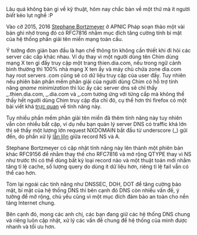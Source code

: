Lâu quá không bàn gì về kỹ thuật, hôm nay chắc bàn về một thứ mà ít người *biết* kẻo lụt nghề :P

Vào cỡ 2015, 2016 [Stephane Bortzmeyer](https://dblp.org/pid/186/8836.html) ở APNIC Pháp soạn thảo một vài bản ghi nhớ trong đó có RFC7816 nhằm mục đích tăng cường tính bí mật của hệ thống phân giải tên miền mạng toàn cầu. 

Ý tưởng đơn giản ban đầu là hạn chế thông tin không cần thiết khi đi hỏi các server các cấp khác nhau. Ví dụ thay vì một người dùng tên Chim dùng mạng X ten gì đấy truy cập một trang thien.dia.com, nếu trong ngữ cảnh bình thường thì 100% nhà mạng X ten ấy và máy chủ chứa zone dia.com hay root servers .com cũng sẽ có dữ liệu truy cập của user đấy. Tuy nhiên nếu phiên bản phần mềm phân giải của người dùng Chim có hỗ trợ tính năng *qname minimization* thì lúc ấy các server dns sẽ chỉ thấy _.thien.dia.com, _.dia.com và _.com tương ứng với từng cấp mà không thể thấy hết người dùng Chim truy cập địa chỉ đó, cụ thể hơn thì firefox có một bài viết khá [trực quan](https://hacks.mozilla.org/2018/05/a-cartoon-intro-to-dns-over-https/) về tính năng này.

Tuy nhiều phần mềm phân giải tên miền đã thêm tính năng này tuy nhiên vẫn còn nhiều bất cập, ví dụ nếu bạn quản lý server DNS có traffic khá lớn thì sẽ thấy một lượng lớn request NXDOMAIN bắt đầu từ underscore (_) gửi đến, do phần xử lý [lẫn lộn](https://ns1.com/blog/why-qname-minimization-can-lead-to-increased-nxdomain-responses) giữa record NS và A.

Stephane Bortzmeyer có cập nhật tính năng này lên thành một phiên bản khác RFC9156 để nhằm thay thế cho RFC7816 và mở rộng QTYPE thay vì NS như trước thì có thể dùng bất kỳ loại record nào và một thuật toán mới nhằm tăng tỉ lệ cache, số lượng query do dùng ít dữ liệu hơn, riêng tỉ lệ fail vẫn có thể cao hơn.

Tóm lại ngoài các tính năng như DNSSEC, DOH, DOT để tăng cường bảo mật, bí mật của hệ thống DNS thì bên cạnh đó DNS còn nhiều vấn đề, ý tưởng để mở rộng, chủ yếu cũng vì một mục đích đảm bảo an toàn cho nền tảng Internet chung.

Bên cạnh đó, mong các anh chị, các bạn đang giữ các hệ thống DNS chung và riêng luôn cập nhật, xử lý các vấn đề chung để hệ thống của mình được nhanh và tối ưu hơn.
